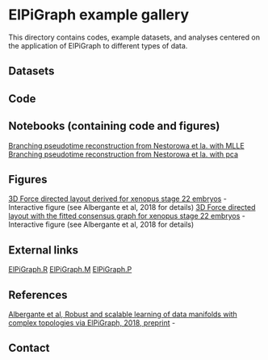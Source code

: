 # ElPiGraph example gallery

This directory contains codes, example datasets, and analyses centered on the application of ElPiGraph to different types of data.

## Datasets

## Code


## Notebooks (containing code and figures)

[Branching pseudotime reconstruction from Nestorowa et la. with MLLE](roscoff_sct_nesto_mlle/)
[Branching pseudotime reconstruction from Nestorowa et la. with pca](roscoff_sct_nesto_pca/)

## Figures

[3D Force directed layout derived for xenopus stage 22 embryos](xeno_k5_fd/) - Interactive figure (see Albergante et al, 2018 for details)
[3D Force directed layout with the fitted consensus graph for xenopus stage 22 embryos](xeno_k5_consensus/) - Interactive figure (see Albergante et al, 2018 for details)

## External links

[ElPiGraph.R](https://github.com/sysbio-curie/ElPiGraph.R)
[ElPiGraph.M](https://github.com/sysbio-curie/ElPiGraph.M)
[ElPiGraph.P](https://github.com/sysbio-curie/ElPiGraph.P)

## References

[Albergante et al, Robust and scalable learning of data manifolds with complex topologies via ElPiGraph, 2018, preprint](https://arxiv.org/abs/1804.07580) - 

## Contact


